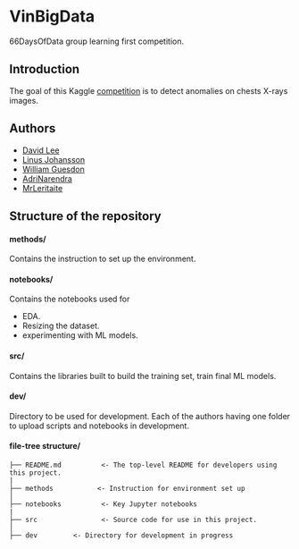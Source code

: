 # VinBigData 

66DaysOfData group learning first competition.

## Introduction

The goal of this Kaggle [competition](https://www.kaggle.com/c/vinbigdata-chest-xray-abnormalities-detection) is to detect anomalies on chests X-rays images.

## Authors

* [David Lee](https://github.com/insigh1)
* [Linus Johansson](https://github.com/LinusJ79)
* [William Guesdon](https://github.com/orgs/66Days-group-learners/people/wguesdon)
* [AdriNarendra](https://github.com/AdriNarendra)
* [MrLeritaite](https://github.com/MrLeritaite)

## Structure of the repository

#### methods/
Contains the instruction to set up the environment.

#### notebooks/
Contains the notebooks used for 
* EDA.
* Resizing the dataset.
* experimenting with ML models.

#### src/
Contains the libraries built to  build the training set, train final ML models.

#### dev/
Directory to be used for development. Each of the authors having one folder to upload scripts and notebooks in development.

#### file-tree structure/

```
├── README.md          <- The top-level README for developers using this project.
|
├── methods           <- Instruction for environment set up
│
├── notebooks          <- Key Jupyter notebooks 
|
├── src                <- Source code for use in this project.
│
├── dev         <- Directory for development in progress
```
